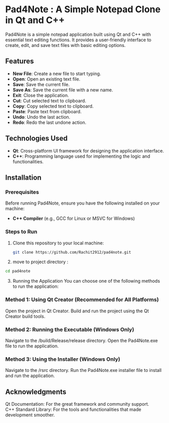 # Pad4Note : A Simple Notepad Clone in Qt and C++

Pad4Note is a simple notepad application built using Qt and C++ with essential text editing functions. It provides a user-friendly interface to create, edit, and save text files with basic editing options.

## Features
- **New File**: Create a new file to start typing.
- **Open**: Open an existing text file.
- **Save**: Save the current file.
- **Save As**: Save the current file with a new name.
- **Exit**: Close the application.
- **Cut**: Cut selected text to clipboard.
- **Copy**: Copy selected text to clipboard.
- **Paste**: Paste text from clipboard.
- **Undo**: Undo the last action.
- **Redo**: Redo the last undone action.

## Technologies Used
- **Qt**: Cross-platform UI framework for designing the application interface.
- **C++**: Programming language used for implementing the logic and functionalities.

## Installation

### Prerequisites
Before running Pad4Note, ensure you have the following installed on your machine:
- **C++ Compiler** (e.g., GCC for Linux or MSVC for Windows)

### Steps to Run

1. Clone this repository to your local machine:
   ```bash
   git clone https://github.com/Rachit2912/pad4note.git
   ```

2. move to project directory :
```bash
cd pad4note
```

3. Running the Application
You can choose one of the following methods to run the application:

### Method 1: Using Qt Creator (Recommended for All Platforms)
Open the project in Qt Creator.
Build and run the project using the Qt Creator build tools.
### Method 2: Running the Executable (Windows Only)
Navigate to the /build/Release/release directory.
Open the Pad4Note.exe file to run the application.
### Method 3: Using the Installer (Windows Only)
Navigate to the /rsrc directory.
Run the Pad4Note.exe installer file to install and run the application.

## Acknowledgments
Qt Documentation: For the great framework and community support.<br>
C++ Standard Library: For the tools and functionalities that made development smoother.
